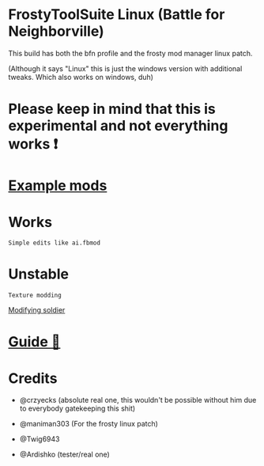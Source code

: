 # FrostyToolSuite Linux (Battle for Neighborville)

This build has both the bfn profile and the frosty mod manager linux patch.

(Although it says "Linux" this is just the windows version with additional tweaks. Which also works on windows, duh)

# Please keep in mind that this is experimental and not everything works ❗

# [Example mods](/example-mods) 

# Works

`Simple edits like ai.fbmod`

# Unstable

`Texture modding`

[Modifying soldier](https://github.com/Twig6943/FrostyToolsuiteBFNLinux/issues/1)

# [Guide 📕](/Guide.md)

# Credits
- @crzyecks (absolute real one, this wouldn't be possible without him due to everybody gatekeeping this shit)

- @maniman303 (For the frosty linux patch)

- @Twig6943

- @Ardishko (tester/real one)
